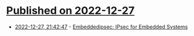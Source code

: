 # [Published on 2022-12-27](index.md)

* [2022-12-27, 21:42:47](https://news.ycombinator.com/item?id=34154254) - [Embeddedipsec: IPsec for Embedded Systems](https://github.com/tinytux/embeddedipsec)
